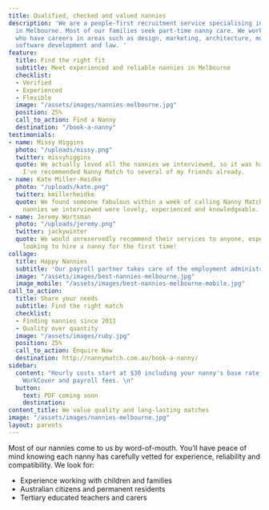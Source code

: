 ```yaml
---
title: Qualified, checked and valued nannies
description: 'We are a people-first recruitment service specialising in flexible childcare
  in Melbourne. Most of our families seek part-time nanny care. We work with parents
  who have careers in areas such as design, marketing, architecture, music, finance,
  software development and law. '
feature:
  title: Find the right fit
  subtitle: Meet experienced and reliable nannies in Melbourne
  checklist:
  - Verified
  - Experienced
  - Flexible
  image: "/assets/images/nannies-melbourne.jpg"
  position: 25%
  call_to_action: Find a Nanny
  destination: "/book-a-nanny"
testimonials:
- name: Missy Higgins
  photo: "/uploads/missy.png"
  twitter: missyhiggins
  quote: We actually loved all the nannies we interviewed, so it was hard to choose!
    I've recommended Nanny Match to several of my friends already.
- name: Kate Miller-Heidke
  photo: "/uploads/kate.png"
  twitter: kmillerheidke
  quote: We found someone fabulous within a week of calling Nanny Match. All of the
    nannies we interviewed were lovely, experienced and knowledgeable.
- name: Jeremy Wortsman
  photo: "/uploads/jeremy.png"
  twitter: jackywinter
  quote: We would unreservedly recommend their services to anyone, especially those
    looking to hire a nanny for the first time!
collage:
  title: Happy Nannies
  subtitle: 'Our payroll partner takes care of the employment administration for you. '
  image: "/assets/images/best-nannies-melbourne.jpg"
  image_mobile: "/assets/images/best-nannies-melbourne-mobile.jpg"
call_to_action:
  title: Share your needs
  subtitle: Find the right match
  checklist:
  - Finding nannies since 2011
  - Quality over quantity
  image: "/assets/images/ruby.jpg"
  position: 25%
  call_to_action: Enquire Now
  destination: http://nannymatch.com.au/book-a-nanny/
sidebar:
  content: "Hourly costs start at $30 including your nanny's base rate, superannuation,
    WorkCover and payroll fees. \n"
  button:
    text: PDF coming soon
    destination: 
content_title: We value quality and long-lasting matches
image: "/assets/images/nannies-melbourne.jpg"
layout: parents
---
```


Most of our nannies come to us by word-of-mouth. You’ll have peace of mind knowing each nanny has  carefully vetted for experience, reliability and compatibility. We look for:
- Experience working with children and families
- Australian citizens and permanent residents
- Tertiary educated teachers and carers 
